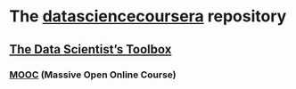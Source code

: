 # The [datasciencecoursera](https://lamurakami.github.io/datasciencecoursera) repository
## [The Data Scientist’s Toolbox](https://www.coursera.org/learn/data-scientists-tools)
### [MOOC](https://en.wikipedia.org/wiki/Massive_open_online_course) (Massive Open Online Course)
